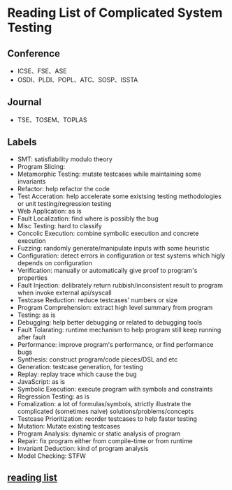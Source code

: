 # Reading List of Complicated System Testing

## Conference
* ICSE、FSE、ASE
* OSDI、PLDI、POPL、ATC、SOSP、ISSTA

## Journal
* TSE、TOSEM、TOPLAS

## Labels
* SMT: satisfiability modulo theory
* Program Slicing:
* Metamorphic Testing: mutate testcases while maintaining some invariants
* Refactor: help refactor the code
* Test Acceration: help accelerate some existsing testing methodologies or unit testing/regression testing
* Web Application: as is
* Fault Localization: find where is possibly the bug
* Misc Testing: hard to classify
* Concolic Execution: combine symbolic execution and concrete execution
* Fuzzing: randomly generate/manipulate inputs with some heuristic
* Configuration: detect errors in configuration or test systems which higly depends on configuration
* Verification: manually or automatically give proof to program's properties
* Fault Injection: delibrately return rubbish/inconsistent result to program when invoke external api/syscall
* Testcase Reduction: reduce testcases' numbers or size
* Program Comprehension: extract high level summary from program
* Testing: as is
* Debugging: help better debugging or related to debugging tools
* Fault Tolarating: runtime mechanism to help program still keep running after fault
* Performance: improve program's performance, or find performance bugs
* Synthesis: construct program/code pieces/DSL and etc
* Generation: testcase generation, for testing
* Replay: replay trace which cause the bug
* JavaScript: as is
* Symbolic Execution: execute program with symbols and constraints
* Regression Testing: as is
* Fomalization: a lot of formulas/symbols, strictly illustrate the complicated (sometimes naive) solutions/problems/concepts
* Testcase Prioritization: reorder testcases to help faster testing
* Mutation: Mutate existing testcases
* Program Analysis: dynamic or static analysis of program
* Repair: fix program either from compile-time or from runtime
* Invariant Deduction: kind of program analysis
* Model Checking: STFW

## [reading list](ReadingList.md)
